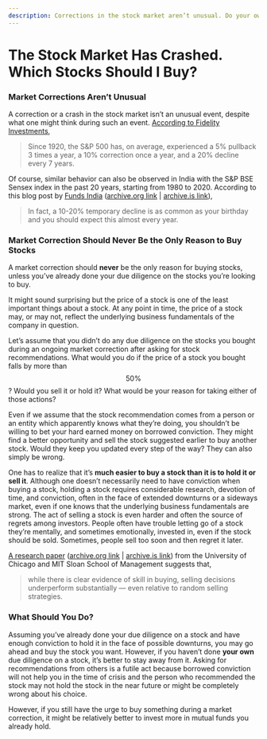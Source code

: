 ```yaml
---
description: Corrections in the stock market aren’t unusual. Do your own due diligence before buying stocks.
---
```


# The Stock Market Has Crashed. Which Stocks Should I Buy?

### Market Corrections Aren’t Unusual

A correction or a crash in the stock market isn’t an unusual event, despite what one might think during such an event. [According to Fidelity Investments](https://web.archive.org/web/20200311095915/https://www.fidelity.com/learning-center/trading-investing/markets-sectors/stock-market-corrections),

> Since 1920, the S&P 500 has, on average, experienced a 5% pullback 3 times a year, a 10% correction once a year, and a 20% decline every 7 years.

Of course, similar behavior can also be observed in India with the S&P BSE Sensex index in the past 20 years, starting from 1980 to 2020. According to this blog post by [Funds India](https://www.fundsindia.com/blog/mf-research/this-happens/17980) ([archive.org link](https://web.archive.org/web/20210315172133/https://www.fundsindia.com/blog/mf-research/this-happens/17980) \| [archive.is link](https://archive.is/Dua4I)),

> In fact, a 10-20% temporary decline is as common as your birthday and you should expect this almost every year.

### Market Correction Should Never Be the Only Reason to Buy Stocks

A market correction should **never** be the only reason for buying stocks, unless you’ve already done your due diligence on the stocks you’re looking to buy.

It might sound surprising but the price of a stock is one of the least important things about a stock. At any point in time, the price of a stock may, or may not, reflect the underlying business fundamentals of the company in question.

Let’s assume that you didn’t do any due diligence on the stocks you bought during an ongoing market correction after asking for stock recommendations. What would you do if the price of a stock you bought falls by more than $$50\%$$? Would you sell it or hold it? What would be your reason for taking either of those actions?

Even if we assume that the stock recommendation comes from a person or an entity which apparently knows what they’re doing, you shouldn’t be willing to bet your hard earned money on borrowed conviction. They might find a better opportunity and sell the stock suggested earlier to buy another stock. Would they keep you updated every step of the way? They can also simply be wrong.

One has to realize that it’s **much easier to buy a stock than it is to hold it or sell it**. Although one doesn’t necessarily need to have conviction when buying a stock, holding a stock requires considerable research, devotion of time, and conviction, often in the face of extended downturns or a sideways market, even if one knows that the underlying business fundamentals are strong. The act of selling a stock is even harder and often the source of regrets among investors. People often have trouble letting go of a stock they’re mentally, and sometimes emotionally, invested in, even if the stock should be sold. Sometimes, people sell too soon and then regret it later.

[A research paper](https://papers.ssrn.com/sol3/papers.cfm?abstract_id=3301277) ([archive.org link](https://web.archive.org/web/20210421091420/https://papers.ssrn.com/sol3/papers.cfm?abstract_id=3301277) \| [archive.is link](https://archive.is/BFs6J)) from the University of Chicago and MIT Sloan School of Management suggests that,

> while there is clear evidence of skill in buying, selling decisions underperform substantially — even relative to random selling strategies.

### What Should You Do?

Assuming you’ve already done your due diligence on a stock and have enough conviction to hold it in the face of possible downturns, you may go ahead and buy the stock you want. However, if you haven’t done **your own** due diligence on a stock, it’s better to stay away from it. Asking for recommendations from others is a futile act because borrowed conviction will not help you in the time of crisis and the person who recommended the stock may not hold the stock in the near future or might be completely wrong about his choice.

However, if you still have the urge to buy something during a market correction, it might be relatively better to invest more in mutual funds you already hold.

